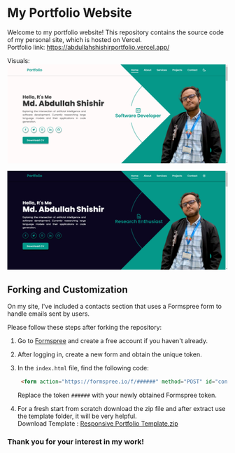 # My Portfolio Website

Welcome to my portfolio website! This repository contains the source code of my personal site, which is hosted on Vercel. </br>
Portfolio link: https://abdullahshishirportfolio.vercel.app/

Visuals:
![preview img](/PreviewLight.png)

![preview img](/PreviewDark.png)

## Forking and Customization

On my site, I've included a contacts section that uses a Formspree form to handle emails sent by users.

Please follow these steps after forking the repository:

1. Go to [Formspree](https://formspree.io/) and create a free account if you haven't already.
2. After logging in, create a new form and obtain the unique token.
3. In the `index.html` file, find the following code:
   ```html
    <form action="https://formspree.io/f/######" method="POST" id="contactForm"></form>
    ```
    Replace the token `######` with your newly obtained Formspree token.



  

5. For a fresh start from scratch download the zip file and after extract use the template folder, it will be very helpful.</br> Download Template :
[Responsive Portfolio Template.zip](https://github.com/user-attachments/files/18668431/Responsive.Portfolio.Template.zip)


### Thank you for your interest in my work!
